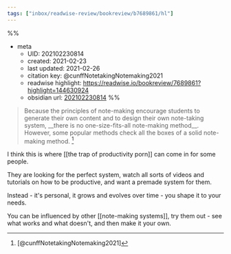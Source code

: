 ```yaml
---
tags: ["inbox/readwise-review/bookreview/b7689861/hl"]
---
```

%%
- meta
	- UID: 202102230814
	- created: 2021-02-23
	- last updated: 2021-02-26
	- citation key: @cunffNotetakingNotemaking2021
	- readwise highlight: https://readwise.io/bookreview/7689861?highlight=144630924
	- obsidian url: [202102230814](obsidian://open?vault=readwise-review-inbox&file=inbox%2Fzets%2F202102230814%20%20RW-R%20Avoid%20The%20Trap%20of%20Producitivy%20Porn)
%%

> Because the principles of note-making encourage students to generate their own content and to design their own note-taking system, \_\_there is no one-size-fits-all note-making method\_\_. However, some popular methods check all the boxes of a solid note-making method. [^1]


I think this is where [[the trap of productivity porn]] can come in for some people.

They are looking for the perfect system, watch all sorts of videos and tutorials on how to be productive, and want a premade system for them.

Instead - it's personal, it grows and evolves over time - you shape it to your needs.

You can be influenced by other [[note-making systems]], try them out - see what works and what doesn't, and then make it your own.

[^1]: [@cunffNotetakingNotemaking2021]
